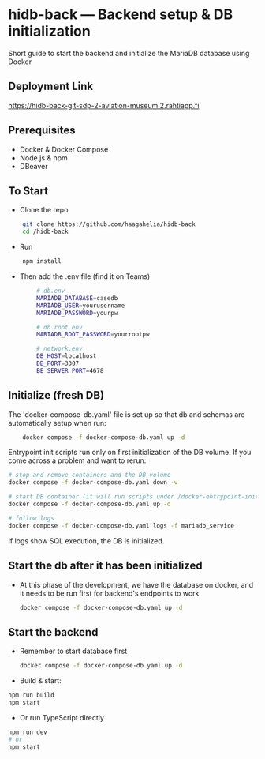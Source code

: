 # hidb-back — Backend setup & DB initialization

Short guide to start the backend and initialize the MariaDB database using Docker 
## Deployment Link
https://hidb-back-git-sdp-2-aviation-museum.2.rahtiapp.fi

## Prerequisites
- Docker & Docker Compose
- Node.js & npm 
- DBeaver

## To Start
- Clone the repo
```bash
    git clone https://github.com/haagahelia/hidb-back
    cd /hidb-back
```
- Run 
```bash
    npm install
```
- Then add the .env file (find it on Teams)
```bash
        # db.env
        MARIADB_DATABASE=casedb
        MARIADB_USER=yourusername
        MARIADB_PASSWORD=yourpw

        # db.root.env
        MARIADB_ROOT_PASSWORD=yourrootpw

        # network.env
        DB_HOST=localhost
        DB_PORT=3307
        BE_SERVER_PORT=4678
```

## Initialize (fresh DB)
The 'docker-compose-db.yaml' file is set up so that db and schemas are automatically setup when run: 
```bash
    docker compose -f docker-compose-db.yaml up -d
```
Entrypoint init scripts run only on first initialization of the DB volume. If you come across a problem and want to rerun: 
```bash
# stop and remove containers and the DB volume
docker compose -f docker-compose-db.yaml down -v

# start DB container (it will run scripts under /docker-entrypoint-initdb.d)
docker compose -f docker-compose-db.yaml up -d

# follow logs
docker compose -f docker-compose-db.yaml logs -f mariadb_service
```
If logs show SQL execution, the DB is initialized.

## Start the db after it has been initialized 
- At this phase of the development, we have the database on docker, and it needs to be run first for backend's endpoints to work
    ```bash
    docker compose -f docker-compose-db.yaml up -d
    ```

## Start the backend
- Remember to start database first
    ```bash
    docker compose -f docker-compose-db.yaml up -d
    ```

- Build & start:
```bash
npm run build
npm start
```

- Or run TypeScript directly
```bash
npm run dev
# or
npm start 
```
